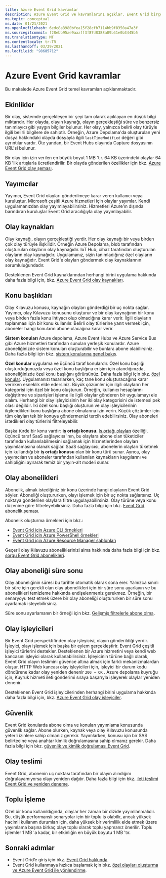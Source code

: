 ```yaml
---
title: Azure Event Grid kavramlar
description: Azure Event Grid ve kavramlarını açıklar. Event Grid birçok anahtar bileşenini tanımlar.
ms.topic: conceptual
ms.date: 01/21/2021
ms.openlocfilehash: 6edc8a3980bfea15f28cfb7114bb9f8350a47a3f
ms.sourcegitcommit: f28ebb95ae9aaaff3f87d8388a09b41e0b3445b5
ms.translationtype: MT
ms.contentlocale: tr-TR
ms.lasthandoff: 03/29/2021
ms.locfileid: "98685712"
---
```

# <a name="concepts-in-azure-event-grid"></a>Azure Event Grid kavramlar

Bu makalede Azure Event Grid temel kavramları açıklanmaktadır.

## <a name="events"></a>Ekinlikler

Bir olay, sistemde gerçekleşen bir şeyi tam olarak açıklayan en düşük bilgi miktarıdır. Her olayda, olayın kaynağı, olayın gerçekleştiği süre ve benzersiz tanımlayıcı gibi yaygın bilgiler bulunur. Her olay, yalnızca belirli olay türüyle ilgili belirli bilgilere de sahiptir. Örneğin, Azure Depolama'da oluşturulan yeni dosya hakkındaki olayda dosyayla ilgili `lastTimeModified` değeri gibi ayrıntılar vardır. Öte yandan, bir Event Hubs olayında Capture dosyasının URL'si bulunur. 

Bir olay için izin verilen en büyük boyut 1 MB 'tır. 64 KB üzerindeki olaylar 64 KB 'lik artışlarla ücretlendirilir. Bir olayda gönderilen özellikler için bkz. [Azure Event Grid olay şeması](event-schema.md).

## <a name="publishers"></a>Yayımcılar

Yayımcı, Event Grid olayları gönderilmeye karar veren kullanıcı veya kuruluştur. Microsoft çeşitli Azure hizmetleri için olaylar yayımlar. Kendi uygulamanızdan olay yayımlayabilirsiniz. Hizmetleri Azure'ın dışında barındıran kuruluşlar Event Grid aracılığıyla olay yayımlayabilir.

## <a name="event-sources"></a>Olay kaynakları

Olay kaynağı, olayın gerçekleştiği yerdir. Her olay kaynağı bir veya birden çok olay türüyle ilişkilidir. Örneğin Azure Depolama, blob tarafından oluşturulan olayların olay kaynağıdır. IoT Hub, cihaz tarafından oluşturulan olayların olay kaynağıdır. Uygulamanız, sizin tanımladığınız özel olayların olay kaynağıdır. Event Grid'e olayları göndermek olay kaynaklarının sorumluluğundadır.

Desteklenen Event Grid kaynaklarından herhangi birini uygulama hakkında daha fazla bilgi için, bkz. [Azure Event Grid olay kaynakları](overview.md#event-sources).

## <a name="topics"></a>Konu başlıkları

Olay Kılavuzu konusu, kaynağın olayları gönderdiği bir uç nokta sağlar. Yayımcı, olay Kılavuzu konusunu oluşturur ve bir olay kaynağının bir konu veya birden fazla konu ihtiyacı olup olmadığına karar verir. İlgili olayların toplanması için bir konu kullanılır. Belirli olay türlerine yanıt vermek için, aboneler hangi konuların abone olacağına karar verir.

**Sistem konuları** Azure depolama, Azure Event Hubs ve Azure Service Bus gibi Azure hizmetleri tarafından sunulan yerleşik konulardır. Azure aboneliğinizde sistem konuları oluşturabilir ve bunlara abone olabilirsiniz. Daha fazla bilgi için bkz. [sistem konularına genel bakış](system-topics.md). 

**Özel konular** uygulama ve üçüncü taraf konulardır. Özel konu başlığı oluşturduğunuzda veya özel konu başlığına erişim için atandığınızda, aboneliğinizde özel konu başlığını görürsünüz. Daha fazla bilgi için bkz. [özel konular](custom-topics.md). Uygulamanızı tasarlarken, kaç tane konu oluşturacağına karar verirken esneklik elde edersiniz. Büyük çözümler için ilgili olayların her kategorisi için özel bir konu oluşturun. Örneğin, kullanıcı hesaplarını değiştirme ve siparişleri işleme ile ilgili olaylar gönderen bir uygulamayı ele alalım. Herhangi bir olay işleyicisinin her iki olay kategorisini de istemesi pek olası değildir. İki özel konu başlığı oluşturun ve olay işleyicilerinin ilgilendikleri konu başlığına abone olmalarına izin verin. Küçük çözümler için tüm olayları tek bir konuya göndermenizi tercih edebilirsiniz. Olay aboneleri istedikleri olay türlerini filtreleyebilir.

Başka türde bir konu vardır: **iş ortağı konusu**. [Iş ortağı olayları](partner-events-overview.md) özelliği, üçüncü taraf SaaS sağlayıcısı 'nın, bu olaylara abone olan tüketiciler tarafından kullanılabilmesini sağlamak için hizmetlerinden olayları yayımlamasına olanak sağlar. SaaS sağlayıcısı, abonelerin olayları tüketmek için kullandığı bir **iş ortağı konusu** olan bir konu türü sunar. Ayrıca, olay yayımcıları ve aboneler tarafından kullanılan kaynakların kaygılarını ve sahipliğini ayırarak temiz bir yayın-alt modeli sunar.

## <a name="event-subscriptions"></a>Olay abonelikleri

Abonelik, almak istediğiniz bir konu üzerinde hangi olayların Event Grid söyler. Aboneliği oluştururken, olayı işlemek için bir uç nokta sağlarsınız. Uç noktaya gönderilen olaylara filtre uygulayabilirsiniz. Olay türüne veya konu düzenine göre filtreleyebilirsiniz. Daha fazla bilgi için bkz. [Event Grid abonelik şeması](subscription-creation-schema.md).

Abonelik oluşturma örnekleri için bkz.:

* [Event Grid için Azure CLI örnekleri](cli-samples.md)
* [Event Grid için Azure PowerShell örnekleri](powershell-samples.md)
* [Event Grid için Azure Resource Manager şablonları](template-samples.md)

Geçerli olay Kılavuzu aboneliklerinizi alma hakkında daha fazla bilgi için bkz. [sorgu Event Grid abonelikleri](query-event-subscriptions.md).

## <a name="event-subscription-expiration"></a>Olay aboneliği süre sonu
Olay aboneliğinin süresi bu tarihte otomatik olarak sona erer. Yalnızca sınırlı bir süre için gerekli olan olay abonelikleri için bir süre sonu ayarlayın ve bu abonelikleri temizleme hakkında endişelenmeniz gerekmez. Örneğin, bir senaryoyu test etmek üzere bir olay aboneliği oluştururken bir süre sonu ayarlamak isteyebilirsiniz. 

Süre sonu ayarlamanın bir örneği için bkz. [Gelişmiş filtrelerle abone olma](how-to-filter-events.md#subscribe-with-advanced-filters).

## <a name="event-handlers"></a>Olay işleyicileri

Bir Event Grid perspektifinden olay işleyicisi, olayın gönderildiği yerdir. İşleyici, olayı işlemek için başka bir eylem gerçekleştirir. Event Grid çeşitli işleyici türlerini destekler. Desteklenen bir Azure hizmetini veya kendi web kancasını işleyici olarak kullanabilirsiniz. İşleyicinin türüne bağlı olarak, Event Grid olayın teslimini güvence altına almak için farklı mekanizmalardan oluşur. HTTP Web kancası olay işleyicileri için, işleyici bir durum kodu döndürene kadar olay yeniden denenir `200 – OK` . Azure depolama kuyruğu için, Kuyruk hizmeti ileti gönderimi sıraya başarıyla işleyerek olaylar yeniden denenir.

Desteklenen Event Grid işleyicilerinden herhangi birini uygulama hakkında daha fazla bilgi için, bkz. [Azure Event Grid olay işleyiciler](event-handlers.md).

## <a name="security"></a>Güvenlik

Event Grid konularda abone olma ve konuları yayımlama konusunda güvenlik sağlar. Abone olurken, kaynak veya olay Kılavuzu konusunda yeterli izinlere sahip olmanız gerekir. Yayımlarken, konusu için bir SAS belirtecine veya anahtar kimlik doğrulamasına sahip olmanız gerekir. Daha fazla bilgi için bkz. [güvenlik ve kimlik doğrulaması Event Grid](security-authentication.md).

## <a name="event-delivery"></a>Olay teslimi

Event Grid, abonenin uç noktası tarafından bir olayın alındığını doğrulayamıyorsa olayı yeniden dağıtır. Daha fazla bilgi için bkz. [ileti teslimi Event Grid ve yeniden deneme](delivery-and-retry.md).

## <a name="batching"></a>Toplu İşleme

Özel bir konu kullanıldığında, olaylar her zaman bir dizide yayımlanmalıdır. Bu, düşük performanslı senaryolar için bir toplu iş olabilir, ancak yüksek hacimli kullanım durumları için, daha yüksek bir verimlilik elde etmek üzere yayımlama başına birkaç olayı toplu olarak toplu yapmanız önerilir. Toplu işlemler 1 MB 'a kadar, bir etkinliğin en büyük boyutu 1 MB 'tır. 

## <a name="next-steps"></a>Sonraki adımlar

* Event Grid’e giriş için bkz. [Event Grid hakkında](overview.md).
* Event Grid kullanmaya hızlıca başlamak için bkz. [özel olayları oluşturma ve Azure Event Grid ile yönlendirme](custom-event-quickstart.md).
